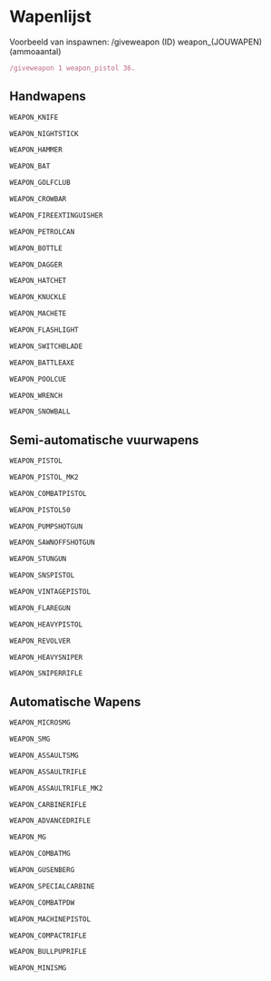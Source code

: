 # Wapenlijst

Voorbeeld van inspawnen: /giveweapon (ID) weapon_(JOUWAPEN) (ammoaantal)

``` ts title="Voorbeeld_van_inspawnen"
/giveweapon 1 weapon_pistol 36.
```

## Handwapens


``` ts title="Knife"
WEAPON_KNIFE
```

``` ts title="Nighstick"
WEAPON_NIGHTSTICK
```

``` ts title="Hammer"
WEAPON_HAMMER
```

``` ts title="Baseball_Bat"
WEAPON_BAT
```

``` ts title="Golf_Club"
WEAPON_GOLFCLUB
```

``` ts title="Crowbar"
WEAPON_CROWBAR
```

``` ts title="Fire_Extinguisher"
WEAPON_FIREEXTINGUISHER
```

``` ts title="Jerry_Can"
WEAPON_PETROLCAN
```

``` ts title="Bottle"
WEAPON_BOTTLE
```

``` ts title="Antique_Cavalry Dagger"
WEAPON_DAGGER
```

``` ts title="Hatchet"
WEAPON_HATCHET
```

``` ts title="Knuckle_Duster"
WEAPON_KNUCKLE
```

``` ts title="Machete"
WEAPON_MACHETE
```

``` ts title="Flashlight"
WEAPON_FLASHLIGHT
```

``` ts title="Switchblade"
WEAPON_SWITCHBLADE
```

``` ts title="Battle_Axe"
WEAPON_BATTLEAXE
```

``` ts title="Poolcue"
WEAPON_POOLCUE
```

``` ts title="Wrench"
WEAPON_WRENCH
```

``` ts title="Snowball"
WEAPON_SNOWBALL
```


## Semi-automatische vuurwapens


``` ts title="Knife"
WEAPON_PISTOL
```

``` ts title="Pistolmk2"
WEAPON_PISTOL_MK2
```

``` ts title="Combat Pistol"
WEAPON_COMBATPISTOL
```

``` ts title="Pistol .50"
WEAPON_PISTOL50
```

``` ts title="Pump Shotgun"
WEAPON_PUMPSHOTGUN
```

``` ts title="Sawed-Off Shotgun"
WEAPON_SAWNOFFSHOTGUN
```

``` ts title="Stun Gun"
WEAPON_STUNGUN
```

``` ts title="SNS Pistol"
WEAPON_SNSPISTOL
```

``` ts title="Vintage Pistol"
WEAPON_VINTAGEPISTOL
```

``` ts title="Flare Gun"
WEAPON_FLAREGUN
```

``` ts title="Heavy Pistol"
WEAPON_HEAVYPISTOL
```

``` ts title="Heavy Revolver"
WEAPON_REVOLVER
```

``` ts title="Heavy Sniper"
WEAPON_HEAVYSNIPER
```

``` ts title="Sniper"
WEAPON_SNIPERRIFLE
```


## Automatische Wapens



``` ts title="Micro SMG"
WEAPON_MICROSMG
```

``` ts title="SMG"
WEAPON_SMG
```

``` ts title="Assault SMG"
WEAPON_ASSAULTSMG
```

``` ts title="AK-74"
WEAPON_ASSAULTRIFLE
```

``` ts title="AK-12"
WEAPON_ASSAULTRIFLE_MK2
```

``` ts title="Carbine Rifle"
WEAPON_CARBINERIFLE
```

``` ts title="Advanced Rifle"
WEAPON_ADVANCEDRIFLE
```

``` ts title="MG"
WEAPON_MG
```

``` ts title="Combat MG"
WEAPON_COMBATMG
```

``` ts title="Gusenberg Sweeper"
WEAPON_GUSENBERG
```

``` ts title="Special Carbine"
WEAPON_SPECIALCARBINE
```

``` ts title="Combat PDW"
WEAPON_COMBATPDW
```

``` ts title="Machine Pistol"
WEAPON_MACHINEPISTOL
```

``` ts title="Compact Rifle"
WEAPON_COMPACTRIFLE
```

``` ts title="Bullpup Rifle"
WEAPON_BULLPUPRIFLE
```

``` ts title="Mini SMG"
WEAPON_MINISMG
```

